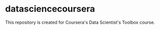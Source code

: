 datasciencecoursera
===================

This  repository is created for Coursera's Data Scientist's Toolbox course. 
